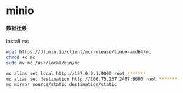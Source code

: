 # minio

#### 数据迁移

install mc
```bash
wget https://dl.min.io/client/mc/release/linux-amd64/mc
chmod +x mc
sudo mv mc /usr/local/bin/mc

```


```bash
mc alias set local http://127.0.0.1:9000 root *******
mc alias set destination http://106.75.237.2487:9000 root *******
mc mirror source/static destination/static
```